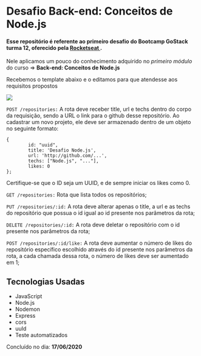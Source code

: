 <h1>Desafio Back-end: Conceitos de Node.js</h1>

<h4>Esse repositório é referente ao primeiro desafio do Bootcamp GoStack turma 12, oferecido pela <a href="https://rocketseat.com.br/">Rocketseat </a>.</h4>

Nele aplicamos um pouco do conhecimento adquirido no *primeiro módulo* do curso => **Back-end: Conceitos de Node.js**

Recebemos o template abaixo e o editamos para que atendesse aos requisitos propostos

<img src="https://github.com/Rocketseat/bootcamp-gostack-desafios/blob/master/desafio-conceitos-nodejs/assets/nodejs-example.png" />

```POST /repositories:``` A rota deve receber title, url e techs dentro do corpo da requisição, sendo a URL o link para o github desse repositório. Ao cadastrar um novo projeto, ele deve ser armazenado dentro de um objeto no seguinte formato: 
```
{ 
		id: "uuid", 
		title: 'Desafio Node.js', 
		url: 'http://github.com/...', 
		techs: ["Node.js", "..."], 
		likes: 0 
};
```
Certifique-se que o ID seja um UUID, e de sempre iniciar os likes como 0.

```GET /repositories:``` Rota que lista todos os repositórios;

```PUT /repositories/:id:``` A rota deve alterar apenas o title, a url e as techs do repositório que possua o id igual ao id presente nos parâmetros da rota;

```DELETE /repositories/:id:``` A rota deve deletar o repositório com o id presente nos parâmetros da rota;

```POST /repositories/:id/like:``` A rota deve aumentar o número de likes do repositório específico escolhido através do id presente nos parâmetros da rota, a cada chamada dessa rota, o número de likes deve ser aumentado em 1;

## Tecnologias Usadas
- JavaScript
- Node.js
- Nodemon
- Express
- cors
- uuId
- Teste automatizados

Concluído no dia: **17/06/2020**
